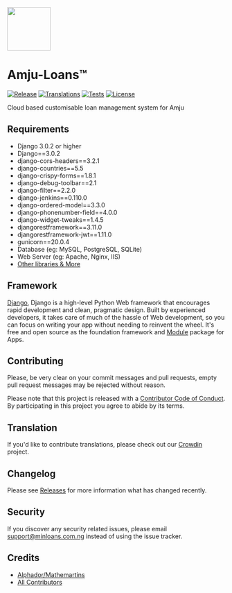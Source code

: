 <img src="https://www.amjuuniquemfbng.com/img/logo-round-small.png" width="100px">

# Amju-Loans™

[![Release](https://img.shields.io/github/v/release/akaunting/akaunting?label=release)](https://github.com/akaunting/akaunting/releases)
[![Translations](https://badges.crowdin.net/akaunting/localized.svg)](https://crowdin.com/project/akaunting)
[![Tests](https://img.shields.io/github/workflow/status/akaunting/akaunting/Tests?label=tests)](https://github.com/akaunting/akaunting/actions)
[![License](https://img.shields.io/github/license/akaunting/akaunting?label=license)](LICENSE.txt)

Cloud based customisable loan management system for Amju


## Requirements

* Django 3.0.2 or higher
* Django==3.0.2
* django-cors-headers==3.2.1
* django-countries==5.5
* django-crispy-forms==1.8.1
* django-debug-toolbar==2.1
* django-filter==2.2.0
* django-jenkins==0.110.0
* django-ordered-model==3.3.0
* django-phonenumber-field==4.0.0
* django-widget-tweaks==1.4.5
* djangorestframework==3.11.0
* djangorestframework-jwt==1.11.0
* gunicorn==20.0.4
* Database (eg: MySQL, PostgreSQL, SQLite)
* Web Server (eg: Apache, Nginx, IIS)
* [Other libraries & More](https://feeds.minloans.com.ng/requirements)

## Framework

 [Django](https://www.djangoproject.com/), Django is a high-level Python Web framework that encourages rapid development and clean, pragmatic design. Built by experienced developers, it takes care of much of the hassle of Web development, so you can focus on writing your app without needing to reinvent the wheel. It's free and open source as the foundation framework and [Module](https://github.com/minloansng/module) package for Apps.

## Contributing

Please, be very clear on your commit messages and pull requests, empty pull request messages may be rejected without reason.

Please note that this project is released with a [Contributor Code of Conduct](https://www.minloans.com.ng/conduct). By participating in this project you agree to abide by its terms.

## Translation

If you'd like to contribute translations, please check out our [Crowdin](https://crowdin.com/project/minloansng) project.

## Changelog

Please see [Releases](../../releases) for more information what has changed recently.

## Security

If you discover any security related issues, please email support@minloans.com.ng instead of using the issue tracker.

## Credits

* [Alphador/Mathemartins](https://github.com/mathemartins)
* [All Contributors](../../contributors)